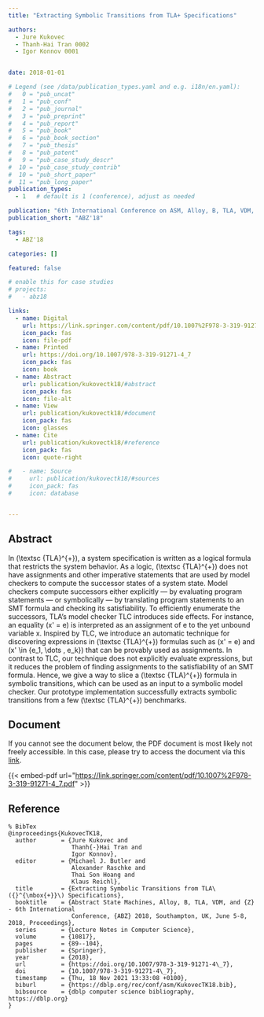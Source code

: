 ```yaml
---
title: "Extracting Symbolic Transitions from TLA+ Specifications"

authors:
  - Jure Kukovec
  - Thanh-Hai Tran 0002
  - Igor Konnov 0001


date: 2018-01-01

# Legend (see /data/publication_types.yaml and e.g. i18n/en.yaml): 
#   0 = "pub_uncat"
#   1 = "pub_conf"
#   2 = "pub_journal"
#   3 = "pub_preprint"
#   4 = "pub_report"
#   5 = "pub_book"
#   6 = "pub_book_section"
#   7 = "pub_thesis"
#   8 = "pub_patent"
#   9 = "pub_case_study_descr"
#  10 = "pub_case_study_contrib"
#  10 = "pub_short_paper"
#  11 = "pub_long_paper"
publication_types:
  - 1   # default is 1 (conference), adjust as needed

publication: "6th International Conference on ASM, Alloy, B, TLA, VDM, and Z (ABZ'18)"
publication_short: "ABZ'18"

tags:
  - ABZ'18

categories: []

featured: false

# enable this for case studies
# projects:
#   - abz18

links:
  - name: Digital
    url: https://link.springer.com/content/pdf/10.1007%2F978-3-319-91271-4_7.pdf
    icon_pack: fas
    icon: file-pdf
  - name: Printed
    url: https://doi.org/10.1007/978-3-319-91271-4_7
    icon_pack: fas
    icon: book
  - name: Abstract
    url: publication/kukovectk18/#abstract
    icon_pack: fas
    icon: file-alt
  - name: View
    url: publication/kukovectk18/#document
    icon_pack: fas
    icon: glasses
  - name: Cite
    url: publication/kukovectk18/#reference
    icon_pack: fas
    icon: quote-right

#   - name: Source
#     url: publication/kukovectk18/#sources
#     icon_pack: fas
#     icon: database


---
```


## Abstract

In \(\textsc {TLA}^{+}\), a system specification is written as a logical formula that restricts the system behavior. As a logic, \(\textsc {TLA}^{+}\) does not have assignments and other imperative statements that are used by model checkers to compute the successor states of a system state. Model checkers compute successors either explicitly — by evaluating program statements — or symbolically — by translating program statements to an SMT formula and checking its satisfiability. To efficiently enumerate the successors, TLA’s model checker TLC introduces side effects. For instance, an equality \(x' = e\) is interpreted as an assignment of e to the yet unbound variable x. Inspired by TLC, we introduce an automatic technique for discovering expressions in \(\textsc {TLA}^{+}\) formulas such as \(x' = e\) and \(x' \in \{e_1, \dots , e_k\}\) that can be provably used as assignments. In contrast to TLC, our technique does not explicitly evaluate expressions, but it reduces the problem of finding assignments to the satisfiability of an SMT formula. Hence, we give a way to slice a \(\textsc {TLA}^{+}\) formula in symbolic transitions, which can be used as an input to a symbolic model checker. Our prototype implementation successfully extracts symbolic transitions from a few \(\textsc {TLA}^{+}\) benchmarks.

## Document

If you cannot see the document below, the PDF document is most likely not freely accessible. In this case, please try to access the document via this <a href="https://link.springer.com/content/pdf/10.1007%2F978-3-319-91271-4_7.pdf">link</a>.

{{< embed-pdf url="https://link.springer.com/content/pdf/10.1007%2F978-3-319-91271-4_7.pdf" >}}

## Reference

```
% BibTex
@inproceedings{KukovecTK18,
  author       = {Jure Kukovec and
                  Thanh{-}Hai Tran and
                  Igor Konnov},
  editor       = {Michael J. Butler and
                  Alexander Raschke and
                  Thai Son Hoang and
                  Klaus Reichl},
  title        = {Extracting Symbolic Transitions from TLA\({}^{\mbox{+}}\) Specifications},
  booktitle    = {Abstract State Machines, Alloy, B, TLA, VDM, and {Z} - 6th International
                  Conference, {ABZ} 2018, Southampton, UK, June 5-8, 2018, Proceedings},
  series       = {Lecture Notes in Computer Science},
  volume       = {10817},
  pages        = {89--104},
  publisher    = {Springer},
  year         = {2018},
  url          = {https://doi.org/10.1007/978-3-319-91271-4\_7},
  doi          = {10.1007/978-3-319-91271-4\_7},
  timestamp    = {Thu, 18 Nov 2021 13:33:08 +0100},
  biburl       = {https://dblp.org/rec/conf/asm/KukovecTK18.bib},
  bibsource    = {dblp computer science bibliography, https://dblp.org}
}


```

<!-- # add information for case study papers (if available)
## Sources

- **Used formal method:**
  [ASM](/method/asm)
- **Resources and tools:**
  Asmeta

For more information, please contact the <a href ="mailto:silvia.bonfanti@unibg.it;arcaini@nii.ac.jp;angelo.gargantini@unibg.it;scandurra@unibg.it;elvinia.riccobene@unimi.it">authors</a>-->

